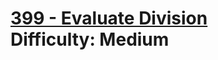 # [399 - Evaluate Division](https://leetcode.com/problems/evaluate-division/) </br> Difficulty: Medium